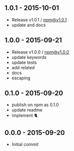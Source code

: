 

## 1.0.1 - 2015-10-01
- Release v1.0.1 / npm@v1.0.1
- update and docs

## 1.0.0 - 2015-09-21
- Release v1.0.0 / npm@v1.0.0
- update keywords
- update tests
- add related
- docs
- escaping

## 0.1.0 - 2015-09-20
- publish on npm as 0.1.0
- update readme
- implement :cat2:

## 0.0.0 - 2015-09-20
- Initial commit